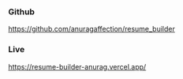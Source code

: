 ### Github 
https://github.com/anuragaffection/resume_builder

### Live 
https://resume-builder-anurag.vercel.app/